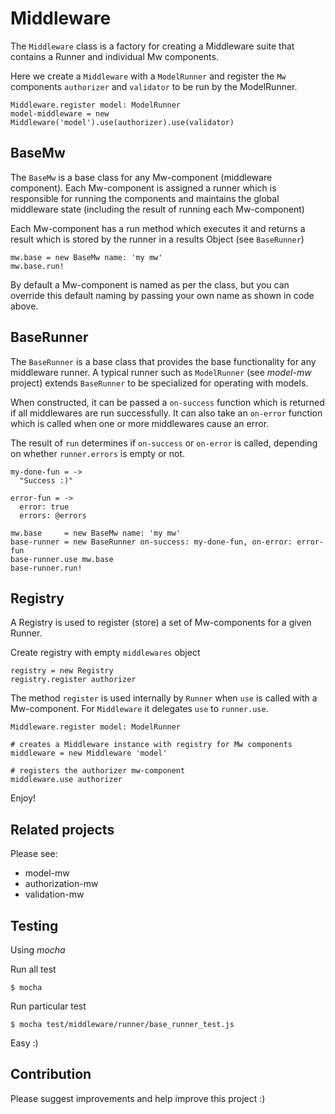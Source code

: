 # Middleware

The `Middleware` class is a factory for creating a Middleware suite that contains a Runner and individual Mw components.

Here we create a `Middleware` with a `ModelRunner` and register the `Mw` components
 `authorizer` and `validator` to be run by the ModelRunner.

```LiveScript
Middleware.register model: ModelRunner
model-middleware = new Middleware('model').use(authorizer).use(validator)
```

## BaseMw

The `BaseMw` is a base class for any Mw-component (middleware component).
Each Mw-component is assigned a runner which is responsible for running the components and
maintains the global middleware state (including the result of running each Mw-component)

Each Mw-component has a run method which executes it and returns a result which is stored by the runner in a
results Object (see `BaseRunner`)

```LiveScript
mw.base = new BaseMw name: 'my mw'
mw.base.run!
```

By default a Mw-component is named as per the class, but you can override this default naming by passing
your own name as shown in code above.

## BaseRunner

The `BaseRunner` is a base class that provides the base functionality for any middleware runner.
A typical runner such as `ModelRunner` (see *model-mw* project) extends `BaseRunner` to be specialized for operating with models.

When constructed, it can be passed a `on-success` function which is returned if all middlewares are run successfully.
It can also take an `on-error` function which is called when one or more middlewares cause an error.

The result of `run` determines if `on-success` or `on-error` is called, depending on whether `runner.errors` is empty or not.

```LiveScript
my-done-fun = ->
  "Success :)"

error-fun = ->
  error: true
  errors: @errors

mw.base     = new BaseMw name: 'my mw'
base-runner = new BaseRunner on-success: my-done-fun, on-error: error-fun
base-runner.use mw.base
base-runner.run!
```

## Registry

A Registry is used to register (store) a set of Mw-components for a given Runner.

Create registry with empty `middlewares` object

```LiveScript
registry = new Registry
registry.register authorizer
```

The method `register` is used internally by `Runner` when `use` is called with a Mw-component.
For `Middleware` it delegates `use` to `runner.use`.

```LiveScript
Middleware.register model: ModelRunner

# creates a Middleware instance with registry for Mw components
middleware = new Middleware 'model'

# registers the authorizer mw-component
middleware.use authorizer
```

Enjoy!

## Related projects

Please see:

* model-mw
* authorization-mw
* validation-mw

## Testing

Using *mocha*

Run all test

`$ mocha`

Run particular test

`$ mocha test/middleware/runner/base_runner_test.js`

Easy :)

## Contribution

Please suggest improvements and help improve this project :)